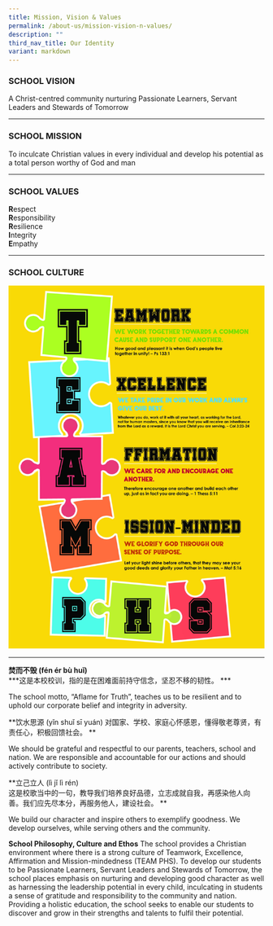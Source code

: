 ```yaml
---
title: Mission, Vision & Values
permalink: /about-us/mission-vision-n-values/
description: ""
third_nav_title: Our Identity
variant: markdown
---
```



### SCHOOL VISION

A Christ-centred community nurturing Passionate Learners, Servant Leaders and Stewards of Tomorrow

* * *

### SCHOOL MISSION

To inculcate Christian values in every individual and develop his potential as a total person worthy of God and man


* * *

### SCHOOL VALUES

**R**espect    
**R**esponsibility   
**R**esilience    
**I**ntegrity   
**E**mpathy  

* * *

### SCHOOL CULTURE

![](/images/TEAM%20PHS%20poster.jpg)
* * *

**焚而不毁 (fén ér bù huǐ)**  
***这是本校校训，指的是在困难面前持守信念，坚忍不移的韧性。  ***

The school motto, “Aflame for Truth”, teaches us to be resilient and to uphold our corporate belief and integrity in adversity.

**饮水思源 (yǐn shuǐ sī yuán)
对国家、学校、家庭心怀感恩，懂得敬老尊贤，有责任心，积极回馈社会。  **

We should be grateful and respectful to our parents, teachers, school and nation. We are responsible and accountable for our actions and should actively contribute to society.
  
**立己立人 (lì jǐ lì rén)  
这是校歌当中的一句，教导我们培养良好品德，立志成就自我，再感染他人向  
善。我们应先尽本分，再服务他人，建设社会。 **

We build our character and inspire others to exemplify goodness. We develop ourselves, while serving others and the community. 


**School Philosophy, Culture and Ethos**
The school provides a Christian environment where there is a strong culture of Teamwork, Excellence, Affirmation and Mission-mindedness (TEAM PHS). To develop our students to be Passionate Learners, Servant Leaders and Stewards of Tomorrow, the school places emphasis on nurturing and developing good character as well as harnessing the leadership potential in every child, inculcating in students a sense of gratitude and responsibility to the community and nation. Providing a holistic education, the school seeks to enable our students to discover and grow in their strengths and talents to fulfil their potential. 

